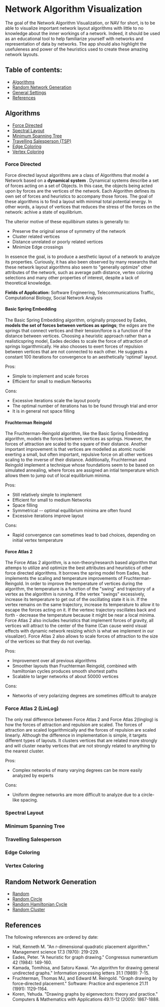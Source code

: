 # Network Algorithm Visualization

The goal of the Network Algorithm Visualization, or NAV for short, is to be able to visualize important network layout algorithms with little to no 
knowledge about the inner workings of a network. Indeed, it should be used as an educational tool to help familiarize yourself with networks
and representation of data by networks. The app should also highlight the usefuleness and power of the heuristics used to create these amazing network 
layouts.

## Table of contents:

- [Algorithms](#Algorithms)
- [Random Network Generation](#Random-Generation)
- [General Settings](#General-Settings)
- [References](#References)


## Algorithms

- [Force Directed](#Force-Directed)
- [Spectral Layout](#Spectral-Layout)
- [Minimum Spanning Tree](#Minimum-Spanning-Tree)
- [Travelling Salesperson (TSP)](#Travelling-Salesperson)
- [Edge Coloring](#Edge-Coloring)
- [Vertex Coloring](#Vertex-Coloring)


### Force Directed

Force directed layout algorithms are a class of Algorithms that model a Network based on a <b> dynamical system </b>. Dynamical systems describe a set
of forces acting on a set of Objects. In this case, the objects being acted upon by forces are the vertices of the network. Each Algorithm defines its own set of 
forces and heuristics to accompany those forces. The goal of these algorithms is to find a layout with minimal total potential energy. In other words,
a layout of vertices that reduces the stress of the forces on the network: achive a state of equilibrium.

The ulterior motive of these equilibirum states is generally to: 
 - Preserve the original sense of symmetry of the network
 - Cluster related vertices
 - Distance unrelated or poorly related vertices
 - Minimize Edge crossings

In essence the goal, is to produce a aesthetic layout of a network to analyze its properties. Curiously, it has also been observed by many researchs
that these network layout algorithms also seem to "generally optimize" other attributes of the network, such as average path distance, vertex coloring selections
and many other properties of interest, despite a lack of theoretical knowledge.

<b> Fields of Application:</b> Software Engineering, Telecommunications Traffic, Computational Biology, Social Network Analysis

#### Basic Spring Embedding

The Basic Spring Embedding algorithm, originally proposed by Eades, <b>models the set of forces between vertices as springs</b>; the edges are the springs that connect vertices and their tension/force is a function of the distance between vertices. Choosing a heuristic approach rather than a realisticspring model, Eades decides to scale the force of attraction of springs logarithmically. He also chooses to exert forces of repulsion between vertices that are not connected to each other.
He suggests a constant 100 iterations for convergence to an aesthetically 'optimal' layout.

Pros:
- Simple to implement and scale forces
- Efficient for small to medium Networks

Cons:
- Excessive iterations scale the layout poorly
- The optimal number of iterations has to be found through trial and error
- It is in general not space filling

#### Fruchterman Reingold

The Fruchterman-Reingold algorithm, like the Basic Spring Embedding algorithm, models the forces between vertices as springs. However, the forces of attraction are scaled to the square of their distance. Another important improvement is that vertices are modelled as atomic nuclei exerting a small, but often important, repulsive force on all other vertices scaling to the inverse of their distance. Additionally, Fruchterman and Reingold implement a technique whose foundations seem to be based on simulated annealing, where forces are assigned an intial temperature which allows them to jump out of local equilibrium minima.

Pros:
- Still relatively simple to implement
- Efficient for small to medium Networks
- Space filling
- Symmetrical -- optimal equilibrium minima are often found
- Excessive iterations improve layout

Cons:
- Rapid convergence can sometimes lead to bad choices, depending on initial vertex temperature


#### Force Atlas 2

The Force Atlas 2 algorithm, is a non-theory/research based algorithm that attemps to utilize and optimize the best attributes and heuristics of other force directed algorithms.
It borrows the spring model from Eades, but implements the scaling and temperature improvements of Fruchterman-Reingold. In order to improve the temperature of vertices during the algorithm, the temperature is a function of the "swing" and trajectory of a vertex as the algorithm is running. If the vertex "swings" excessively, increase its temperature
to get out of the oscillating state it is in. If the vertex remains on the same trajectory, increase its temperature to allow it to escape the forces acting on it. If the vertexc trajectory oscillates back and forth - decrease the temperature because it might be near a local minima. Force Atlas 2 also includes heuristics that implement forces of gravity, all vertices will attract to the center of the frame (Can cause weird visual effects with dynamic network resizing which is what we implement in our visualizer). Force Atlas 2 also allows to scale forces of attraction to the size of the vertices so that they do not overlap. 

Pros:
- Improvement over all previous algorithms
- Smoother layouts than Fruchterman Reingold, combined with hamiltonian cycles produces smooth shortest paths 
- Scalable to larger networks of about 50000 vertices

Cons:
- Networks of very polarizing degrees are sometimes difficult to analyze 


### Force Atlas 2 (LinLog)

The only real difference between Force Atlas 2 and Force Atlas 2(linglog) is how the forces of attraction and repulsion are scaled. The forces of attraction are scaled logarithmically and the forces of repulsion are scaled linearly. Although the difference in implementation is simple, it targets different types of layouts. It clusters vertices that are related more strongly and will cluster nearby vertices that are not strongly related to anything to the nearest cluster.

Pros: 
- Complex networks of many varying degrees can be more easily analyzed by experts

Cons:
- Uniform degree networks are more difficult to analyze due to a circle-like spacing.

### Spectral Layout

### Minimum Spanning Tree

### Travelling Salesperson

### Edge Coloring

### Vertex Coloring


## Random Network Generation

- [Random](#Random)
- [Random Circle](#Random-Circle)
- [Random Hamiltonian Cycle](#Random-Hamiltonian-Cycle)
- [Random Cluster](#Random-Cluster)


## References 
The following references are ordered by date:
- Hall, Kenneth M. "An r-dimensional quadratic placement algorithm." Management science 17.3 (1970): 219-229.
- Eades, Peter. "A heuristic for graph drawing." Congressus numerantium 42 (1984): 149-160.
- Kamada, Tomihisa, and Satoru Kawai. "An algorithm for drawing general undirected graphs." Information processing letters 31.1 (1989): 7-15.
- Fruchterman, Thomas MJ, and Edward M. Reingold. "Graph drawing by force‐directed placement." Software: Practice and experience 21.11 (1991): 1129-1164.
- Koren, Yehuda. "Drawing graphs by eigenvectors: theory and practice." Computers & Mathematics with Applications 49.11-12 (2005): 1867-1888.

<!--This project was bootstrapped with [Create React App](https://github.com/facebook/create-react-app).

## Available Scripts

In the project directory, you can run:

### `yarn start`

Runs the app in the development mode.<br />
Open [http://localhost:3000](http://localhost:3000) to view it in the browser.

The page will reload if you make edits.<br />
You will also see any lint errors in the console.

### `yarn test`

Launches the test runner in the interactive watch mode.<br />
See the section about [running tests](https://facebook.github.io/create-react-app/docs/running-tests) for more information.

### `yarn build`

Builds the app for production to the `build` folder.<br />
It correctly bundles React in production mode and optimizes the build for the best performance.

The build is minified and the filenames include the hashes.<br />
Your app is ready to be deployed!

See the section about [deployment](https://facebook.github.io/create-react-app/docs/deployment) for more information.

### `yarn eject`

**Note: this is a one-way operation. Once you `eject`, you can’t go back!**

If you aren’t satisfied with the build tool and configuration choices, you can `eject` at any time. This command will remove the single build dependency from your project.

Instead, it will copy all the configuration files and the transitive dependencies (webpack, Babel, ESLint, etc) right into your project so you have full control over them. All of the commands except `eject` will still work, but they will point to the copied scripts so you can tweak them. At this point you’re on your own.

You don’t have to ever use `eject`. The curated feature set is suitable for small and middle deployments, and you shouldn’t feel obligated to use this feature. However we understand that this tool wouldn’t be useful if you couldn’t customize it when you are ready for it.

## Learn More

You can learn more in the [Create React App documentation](https://facebook.github.io/create-react-app/docs/getting-started).

To learn React, check out the [React documentation](https://reactjs.org/).

### Code Splitting

This section has moved here: https://facebook.github.io/create-react-app/docs/code-splitting

### Analyzing the Bundle Size

This section has moved here: https://facebook.github.io/create-react-app/docs/analyzing-the-bundle-size

### Making a Progressive Web App

This section has moved here: https://facebook.github.io/create-react-app/docs/making-a-progressive-web-app

### Advanced Configuration

This section has moved here: https://facebook.github.io/create-react-app/docs/advanced-configuration

### Deployment

This section has moved here: https://facebook.github.io/create-react-app/docs/deployment

### `yarn build` fails to minify

This section has moved here: https://facebook.github.io/create-react-app/docs/troubleshooting#npm-run-build-fails-to-minify

-->
